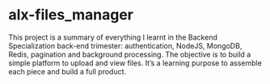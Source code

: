 # alx-files_manager
This project is a summary of everything I learnt in the Backend Specialization back-end trimester: authentication, NodeJS, MongoDB, Redis, pagination and background processing. The objective is to build a simple platform to upload and view files. It’s a learning purpose to assemble each piece and build a full product.
